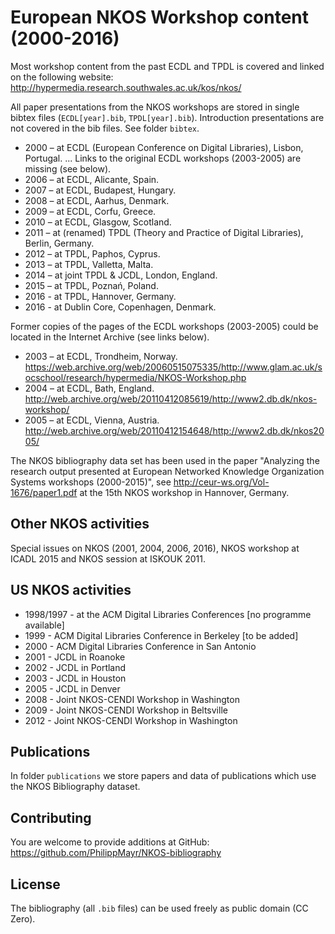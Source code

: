 # European NKOS Workshop content (2000-2016)

Most workshop content from the past ECDL and TPDL is covered and linked on the following website:
<http://hypermedia.research.southwales.ac.uk/kos/nkos/>

All paper presentations from the NKOS workshops are stored in single bibtex files (`ECDL[year].bib`, `TPDL[year].bib`). Introduction presentations are not covered in the bib files. See folder `bibtex`.

* 2000 – at ECDL (European Conference on Digital Libraries), Lisbon, Portugal.
... Links to the original ECDL workshops (2003-2005) are missing (see below). 
* 2006 – at ECDL, Alicante, Spain.
* 2007 – at ECDL, Budapest, Hungary.
* 2008 – at ECDL, Aarhus, Denmark.
* 2009 – at ECDL, Corfu, Greece.
* 2010 – at ECDL, Glasgow, Scotland.
* 2011 – at (renamed) TPDL (Theory and Practice of Digital Libraries), Berlin, Germany.
* 2012 – at TPDL, Paphos, Cyprus.
* 2013 – at TPDL, Valletta, Malta.
* 2014 – at joint TPDL & JCDL, London, England.
* 2015 – at TPDL, Poznań, Poland.
* 2016 - at TPDL, Hannover, Germany.
* 2016 - at Dublin Core, Copenhagen, Denmark.

Former copies of the pages of the ECDL workshops (2003-2005) could be located in the Internet Archive (see links below).

* 2003 – at ECDL, Trondheim, Norway. <https://web.archive.org/web/20060515075335/http://www.glam.ac.uk/socschool/research/hypermedia/NKOS-Workshop.php>
* 2004 – at ECDL, Bath, England. <http://web.archive.org/web/20110412085619/http://www2.db.dk/nkos-workshop/>
* 2005 – at ECDL, Vienna, Austria. <http://web.archive.org/web/20110412154648/http://www2.db.dk/nkos2005/>

The NKOS bibliography data set has been used in the paper "Analyzing the research output presented at European Networked Knowledge Organization Systems workshops (2000-2015)", see http://ceur-ws.org/Vol-1676/paper1.pdf at the 15th NKOS workshop in Hannover, Germany.

## Other NKOS activities
Special issues on NKOS (2001, 2004, 2006, 2016), NKOS workshop at ICADL 2015 and NKOS session at ISKOUK 2011.

## US NKOS activities
* 1998/1997 -  at the  ACM Digital Libraries Conferences [no programme available]
* 1999 - ACM Digital Libraries Conference in Berkeley [to be added]
* 2000 - ACM Digital Libraries Conference in San Antonio 
* 2001 - JCDL in Roanoke 
* 2002 - JCDL in Portland 
* 2003 - JCDL in Houston 
* 2005 - JCDL in Denver 
* 2008 - Joint NKOS-CENDI Workshop in Washington
* 2009 - Joint NKOS-CENDI Workshop in Beltsville
* 2012 - Joint NKOS-CENDI Workshop in Washington

## Publications
In folder `publications` we store papers and data of publications which use the NKOS Bibliography dataset.

## Contributing

You are welcome to provide additions at GitHub: <https://github.com/PhilippMayr/NKOS-bibliography>

## License

The bibliography (all `.bib` files) can be used freely as public domain (CC Zero).

